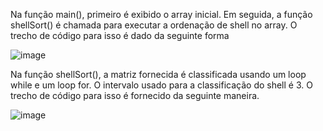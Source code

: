 Na função main(), primeiro é exibido o array inicial. Em seguida, a função shellSort() é chamada para executar a ordenação de shell no array. O trecho de código para isso é dado da seguinte forma

![image](https://user-images.githubusercontent.com/54037849/195664339-8b2317ce-2d79-47a6-9970-9ece64e72283.png)

Na função shellSort(), a matriz fornecida é classificada usando um loop while e um loop for. O intervalo usado para a classificação do shell é 3. O trecho de código para isso é fornecido da seguinte maneira.

![image](https://user-images.githubusercontent.com/54037849/195664519-48386cad-f86e-4e26-a2eb-3d12e273c647.png)

